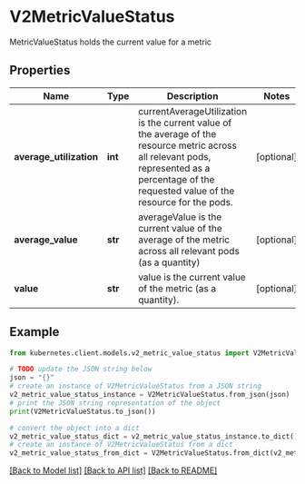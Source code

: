 # V2MetricValueStatus

MetricValueStatus holds the current value for a metric

## Properties

Name | Type | Description | Notes
------------ | ------------- | ------------- | -------------
**average_utilization** | **int** | currentAverageUtilization is the current value of the average of the resource metric across all relevant pods, represented as a percentage of the requested value of the resource for the pods. | [optional] 
**average_value** | **str** | averageValue is the current value of the average of the metric across all relevant pods (as a quantity) | [optional] 
**value** | **str** | value is the current value of the metric (as a quantity). | [optional] 

## Example

```python
from kubernetes.client.models.v2_metric_value_status import V2MetricValueStatus

# TODO update the JSON string below
json = "{}"
# create an instance of V2MetricValueStatus from a JSON string
v2_metric_value_status_instance = V2MetricValueStatus.from_json(json)
# print the JSON string representation of the object
print(V2MetricValueStatus.to_json())

# convert the object into a dict
v2_metric_value_status_dict = v2_metric_value_status_instance.to_dict()
# create an instance of V2MetricValueStatus from a dict
v2_metric_value_status_from_dict = V2MetricValueStatus.from_dict(v2_metric_value_status_dict)
```
[[Back to Model list]](../README.md#documentation-for-models) [[Back to API list]](../README.md#documentation-for-api-endpoints) [[Back to README]](../README.md)


